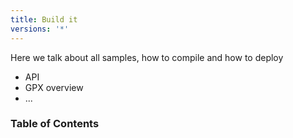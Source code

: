 ```yaml
---
title: Build it
versions: '*'
---
```


Here we talk about all samples, how to compile and how to deploy
- API 
- GPX overview
- ...
### Table of Contents

